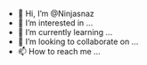 - 👋 Hi, I’m @Ninjasnaz
- 👀 I’m interested in ...
- 🌱 I’m currently learning ...
- 💞️ I’m looking to collaborate on ...
- 📫 How to reach me ...

<!---
Ninjasnaz/Ninjasnaz is a ✨ special ✨ repository because its `README.md` (this file) appears on your GitHub profile.
You can click the Preview link to take a look at your changes.
--->
